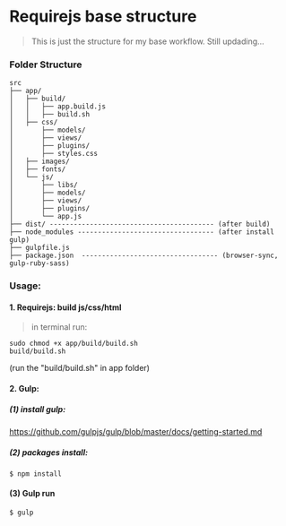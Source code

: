 Requirejs base structure
==================================

> This is just the structure for my base workflow. Still updading...

### Folder Structure
```
src
├── app/
│   ├── build/
│   │   ├── app.build.js
│   │   ├── build.sh
│   ├── css/
│       ├── models/
│       ├── views/
│       ├── plugins/
│       ├── styles.css
│   ├── images/
│   ├── fonts/
│   └── js/
│       ├── libs/
│       ├── models/
│       ├── views/
│       ├── plugins/
│       └── app.js
├── dist/ ----------------------------------------- (after build)
├── node_modules ---------------------------------- (after install gulp)
├── gulpfile.js
├── package.json  ---------------------------------- (browser-sync, gulp-ruby-sass)

```



### Usage:

#### 1. Requirejs: build js/css/html

> in terminal run:

```
sudo chmod +x app/build/build.sh
build/build.sh
```
(run the "build/build.sh" in app folder)

#### 2. Gulp:

##### (1) install gulp:
https://github.com/gulpjs/gulp/blob/master/docs/getting-started.md

##### (2) packages install:
```
$ npm install
```

#### (3) Gulp run
```
$ gulp
```